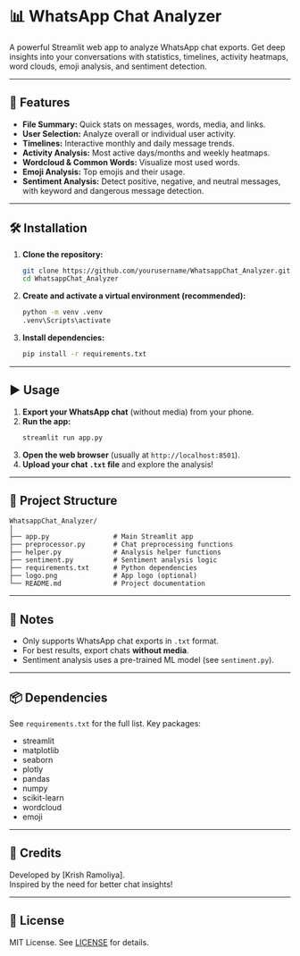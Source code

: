 # 📊 WhatsApp Chat Analyzer

A powerful Streamlit web app to analyze WhatsApp chat exports. Get deep insights into your conversations with statistics, timelines, activity heatmaps, word clouds, emoji analysis, and sentiment detection.

---

## 🚀 Features

- **File Summary:** Quick stats on messages, words, media, and links.
- **User Selection:** Analyze overall or individual user activity.
- **Timelines:** Interactive monthly and daily message trends.
- **Activity Analysis:** Most active days/months and weekly heatmaps.
- **Wordcloud & Common Words:** Visualize most used words.
- **Emoji Analysis:** Top emojis and their usage.
- **Sentiment Analysis:** Detect positive, negative, and neutral messages, with keyword and dangerous message detection.

---

## 🛠️ Installation

1. **Clone the repository:**
   ```bash
   git clone https://github.com/yourusername/WhatsappChat_Analyzer.git
   cd WhatsappChat_Analyzer
   ```

2. **Create and activate a virtual environment (recommended):**
   ```bash
   python -m venv .venv
   .venv\Scripts\activate
   ```

3. **Install dependencies:**
   ```bash
   pip install -r requirements.txt
   ```

---

## ▶️ Usage

1. **Export your WhatsApp chat** (without media) from your phone.
2. **Run the app:**
   ```bash
   streamlit run app.py
   ```
3. **Open the web browser** (usually at `http://localhost:8501`).
4. **Upload your chat `.txt` file** and explore the analysis!

---

## 📁 Project Structure

```
WhatsappChat_Analyzer/
│
├── app.py                # Main Streamlit app
├── preprocessor.py       # Chat preprocessing functions
├── helper.py             # Analysis helper functions
├── sentiment.py          # Sentiment analysis logic
├── requirements.txt      # Python dependencies
├── logo.png              # App logo (optional)
└── README.md             # Project documentation
```

---

## 📝 Notes

- Only supports WhatsApp chat exports in `.txt` format.
- For best results, export chats **without media**.
- Sentiment analysis uses a pre-trained ML model (see `sentiment.py`).

---

## 📦 Dependencies

See `requirements.txt` for the full list. Key packages:
- streamlit
- matplotlib
- seaborn
- plotly
- pandas
- numpy
- scikit-learn
- wordcloud
- emoji

---

## 🙏 Credits

Developed by [Krish Ramoliya].  
Inspired by the need for better chat insights!

---

## 📄 License

MIT License. See [LICENSE](LICENSE) for details.
